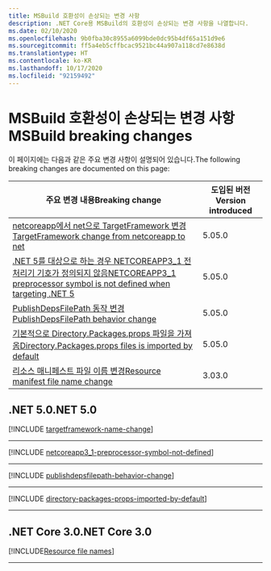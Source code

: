 ```yaml
---
title: MSBuild 호환성이 손상되는 변경 사항
description: .NET Core용 MSBuild의 호환성이 손상되는 변경 사항을 나열합니다.
ms.date: 02/10/2020
ms.openlocfilehash: 9b0fba30c8955a6099bde0dc95b4df65a151d9e6
ms.sourcegitcommit: ff5a4eb5cffbcac9521bc44a907a118cd7e8638d
ms.translationtype: HT
ms.contentlocale: ko-KR
ms.lasthandoff: 10/17/2020
ms.locfileid: "92159492"
---
```

# <a name="msbuild-breaking-changes"></a><span data-ttu-id="2b804-103">MSBuild 호환성이 손상되는 변경 사항</span><span class="sxs-lookup"><span data-stu-id="2b804-103">MSBuild breaking changes</span></span>

<span data-ttu-id="2b804-104">이 페이지에는 다음과 같은 주요 변경 사항이 설명되어 있습니다.</span><span class="sxs-lookup"><span data-stu-id="2b804-104">The following breaking changes are documented on this page:</span></span>

| <span data-ttu-id="2b804-105">주요 변경 내용</span><span class="sxs-lookup"><span data-stu-id="2b804-105">Breaking change</span></span> | <span data-ttu-id="2b804-106">도입된 버전</span><span class="sxs-lookup"><span data-stu-id="2b804-106">Version introduced</span></span> |
| - | - |
| [<span data-ttu-id="2b804-107">netcoreapp에서 net으로 TargetFramework 변경</span><span class="sxs-lookup"><span data-stu-id="2b804-107">TargetFramework change from netcoreapp to net</span></span>](#targetframework-change-from-netcoreapp-to-net) | <span data-ttu-id="2b804-108">5.0</span><span class="sxs-lookup"><span data-stu-id="2b804-108">5.0</span></span> |
| [<span data-ttu-id="2b804-109">.NET 5를 대상으로 하는 경우 NETCOREAPP3_1 전처리기 기호가 정의되지 않음</span><span class="sxs-lookup"><span data-stu-id="2b804-109">NETCOREAPP3_1 preprocessor symbol is not defined when targeting .NET 5</span></span>](#netcoreapp3_1-preprocessor-symbol-is-not-defined-when-targeting-net-5) | <span data-ttu-id="2b804-110">5.0</span><span class="sxs-lookup"><span data-stu-id="2b804-110">5.0</span></span> |
| [<span data-ttu-id="2b804-111">PublishDepsFilePath 동작 변경</span><span class="sxs-lookup"><span data-stu-id="2b804-111">PublishDepsFilePath behavior change</span></span>](#publishdepsfilepath-behavior-change) | <span data-ttu-id="2b804-112">5.0</span><span class="sxs-lookup"><span data-stu-id="2b804-112">5.0</span></span> |
| [<span data-ttu-id="2b804-113">기본적으로 Directory.Packages.props 파일을 가져옴</span><span class="sxs-lookup"><span data-stu-id="2b804-113">Directory.Packages.props files is imported by default</span></span>](#directorypackagesprops-files-is-imported-by-default) | <span data-ttu-id="2b804-114">5.0</span><span class="sxs-lookup"><span data-stu-id="2b804-114">5.0</span></span> |
| [<span data-ttu-id="2b804-115">리소스 매니페스트 파일 이름 변경</span><span class="sxs-lookup"><span data-stu-id="2b804-115">Resource manifest file name change</span></span>](#resource-manifest-file-name-change) | <span data-ttu-id="2b804-116">3.0</span><span class="sxs-lookup"><span data-stu-id="2b804-116">3.0</span></span> |

## <a name="net-50"></a><span data-ttu-id="2b804-117">.NET 5.0</span><span class="sxs-lookup"><span data-stu-id="2b804-117">.NET 5.0</span></span>

[!INCLUDE [targetframework-name-change](../../../includes/core-changes/msbuild/5.0/targetframework-name-change.md)]

***

[!INCLUDE [netcoreapp3_1-preprocessor-symbol-not-defined](../../../includes/core-changes/msbuild/5.0/netcoreapp3_1-preprocessor-symbol-not-defined.md)]

***

[!INCLUDE [publishdepsfilepath-behavior-change](../../../includes/core-changes/msbuild/5.0/publishdepsfilepath-behavior-change.md)]

***

[!INCLUDE [directory-packages-props-imported-by-default](../../../includes/core-changes/msbuild/5.0/directory-packages-props-imported-by-default.md)]

***

## <a name="net-core-30"></a><span data-ttu-id="2b804-118">.NET Core 3.0</span><span class="sxs-lookup"><span data-stu-id="2b804-118">.NET Core 3.0</span></span>

[!INCLUDE[Resource file names](~/includes/core-changes/msbuild/3.0/resource-manifest-name.md)]

***
